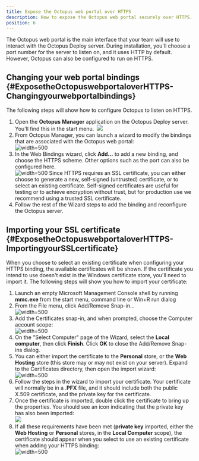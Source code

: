 ```yaml
---
title: Expose the Octopus web portal over HTTPS
description: How to expose the Octopus web portal securely over HTTPS.
position: 6
---
```


The Octopus web portal is the main interface that your team will use to interact with the Octopus Deploy server. During installation, you'll choose a port number for the server to listen on, and it uses HTTP by default. However, Octopus can also be configured to run on HTTPS.

## Changing your web portal bindings {#ExposetheOctopuswebportaloverHTTPS-Changingyourwebportalbindings}

The following steps will show how to configure Octopus to listen on HTTPS.

1. Open the **Octopus Manager** application on the Octopus Deploy server. You'll find this in the start menu.  
    ![](/docs/images/3048148/3278103.png)
2. From Octopus Manager, you can launch a wizard to modify the bindings that are associated with the Octopus web portal:  
    ![](/docs/images/3048148/3278102.png "width=500")  
3. In the Web Bindings wizard, click **Add...** to add a new binding, and choose the HTTPS scheme. Other options such as the port can also be configured here.  
  ![](/docs/images/3048148/3278452.png "width=500")
  Since HTTPS requires an SSL certificate, you can either choose to generate a new, self-signed (untrusted) certificate, or to select an existing certificate. Self-signed certificates are useful for testing or to achieve encryption without trust, but for production use we recommend using a trusted SSL certificate.  
4. Follow the rest of the Wizard steps to add the binding and reconfigure the Octopus server.  

## Importing your SSL certificate {#ExposetheOctopuswebportaloverHTTPS-ImportingyourSSLcertificate}

When you choose to select an existing certificate when configuring your HTTPS binding, the available certificates will be shown. If the certificate you intend to use doesn't exist in the Windows certificate store, you'll need to import it. The following steps will show you how to import your certificate:

1. Launch an empty Microsoft Management Console shell by running **mmc.exe** from the start menu, command line or Win+R run dialog
2. From the File menu, click Add/Remove Snap-in...  
    ![](/docs/images/3048148/3278110.png "width=500")  
3. Add the Certificates snap-in, and when prompted, choose the Computer account scope:  
    ![](/docs/images/3048148/3278101.png "width=500")  
4. On the "Select Computer" page of the Wizard, select the **Local computer**, then click **Finish**. Click **OK** to close the Add/Remove Snap-ins dialog.  
5. You can either import the certificate to the **Personal** store, or the **Web Hosting** store (this store may or may not exist on your server). Expand to the Certificates directory, then open the import wizard:  
    ![](/docs/images/3048148/3278100.png "width=500")  
6. Follow the steps in the wizard to import your certificate. Your certificate will normally be in a .**PFX** file, and it should include both the public X.509 certificate, and the private key for the certificate.  
7. Once the certificate is imported, double click the certificate to bring up the properties. You should see an icon indicating that the private key has also been imported:  
    ![](/docs/images/3048148/3278099.png)  
8. If all these requirements have been met (**private key** imported, either the **Web Hosting** or **Personal** stores, in the **Local Computer** scope), the certificate should appear when you select to use an existing certificate when adding your HTTPS binding:  
    ![](/docs/images/3048148/3278454.png "width=500")
